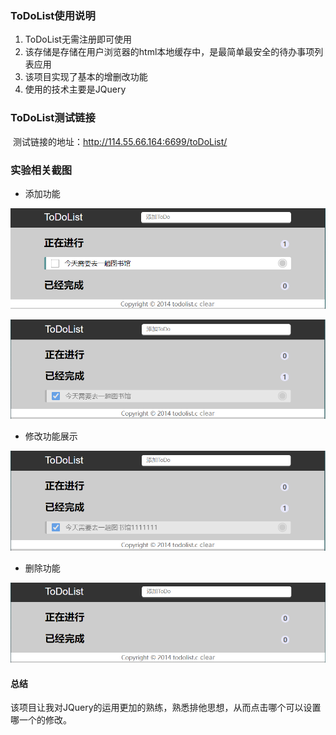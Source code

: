 ### ToDoList使用说明

1. ToDoList无需注册即可使用
2. 该存储是存储在用户浏览器的html本地缓存中，是最简单最安全的待办事项列表应用
3. 该项目实现了基本的增删改功能
4. 使用的技术主要是JQuery

### ToDoList测试链接

​	测试链接的地址：<a href="http://114.55.66.164:6699/toDoList/">http://114.55.66.164:6699/toDoList/</a>

### 实验相关截图

- 添加功能

![1602126804842](https://github.com/xuan6688/todoList/blob/master/typora-user-images/1602126804842.png)

![1602126826690](https://github.com/xuan6688/todoList/blob/master/typora-user-images/1602126826690.png)

- 修改功能展示

![1602126858215](https://github.com/xuan6688/todoList/blob/master/typora-user-images/1602126858215.png)

- 删除功能

![1602126893508](https://github.com/xuan6688/todoList/blob/master/typora-user-images/1602126893508.png)

#### 总结

该项目让我对JQuery的运用更加的熟练，熟悉排他思想，从而点击哪个可以设置哪一个的修改。

